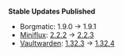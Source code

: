 **Stable Updates Published**

* Borgmatic: 1.9.0 -> 1.9.1
* [Miniflux](https://github.com/miniflux/v2): [2.2.2](https://github.com/miniflux/v2/releases/tag/2.2.2) -> [2.2.3](https://github.com/miniflux/v2/releases/tag/2.2.3)
* [Vaultwarden](https://github.com/dani-garcia/vaultwarden): [1.32.3](https://github.com/dani-garcia/vaultwarden/releases/tag/1.32.3) -> [1.32.4](https://github.com/dani-garcia/vaultwarden/releases/tag/1.32.4)
